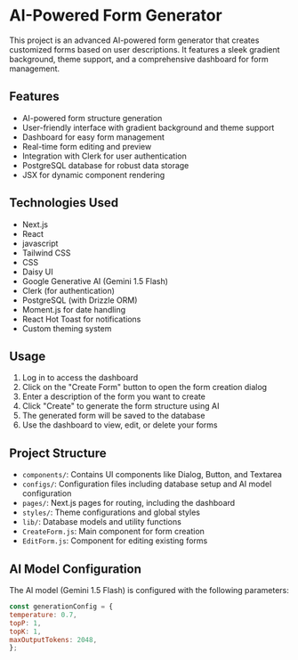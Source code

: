 # AI-Powered Form Generator

This project is an advanced AI-powered form generator that creates customized forms based on user descriptions. It features a sleek gradient background, theme support, and a comprehensive dashboard for form management.

## Features

- AI-powered form structure generation
- User-friendly interface with gradient background and theme support
- Dashboard for easy form management
- Real-time form editing and preview
- Integration with Clerk for user authentication
- PostgreSQL database for robust data storage
- JSX for dynamic component rendering

## Technologies Used

- Next.js
- React
- javascript
- Tailwind CSS
- CSS
- Daisy UI
- Google Generative AI (Gemini 1.5 Flash)
- Clerk (for authentication)
- PostgreSQL (with Drizzle ORM)
- Moment.js for date handling
- React Hot Toast for notifications
- Custom theming system


## Usage

1. Log in to access the dashboard
2. Click on the "Create Form" button to open the form creation dialog
3. Enter a description of the form you want to create
4. Click "Create" to generate the form structure using AI
5. The generated form will be saved to the database
6. Use the dashboard to view, edit, or delete your forms

## Project Structure

- `components/`: Contains UI components like Dialog, Button, and Textarea
- `configs/`: Configuration files including database setup and AI model configuration
- `pages/`: Next.js pages for routing, including the dashboard
- `styles/`: Theme configurations and global styles
- `lib/`: Database models and utility functions
- `CreateForm.js`: Main component for form creation
- `EditForm.js`: Component for editing existing forms

## AI Model Configuration

The AI model (Gemini 1.5 Flash) is configured with the following parameters:

```javascript
const generationConfig = {
temperature: 0.7,
topP: 1,
topK: 1,
maxOutputTokens: 2048,
};



